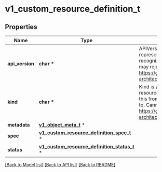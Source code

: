 # v1_custom_resource_definition_t

## Properties
Name | Type | Description | Notes
------------ | ------------- | ------------- | -------------
**api_version** | **char \*** | APIVersion defines the versioned schema of this representation of an object. Servers should convert recognized schemas to the latest internal value, and may reject unrecognized values. More info: https://git.k8s.io/community/contributors/devel/sig-architecture/api-conventions.md#resources | [optional] 
**kind** | **char \*** | Kind is a string value representing the REST resource this object represents. Servers may infer this from the endpoint the client submits requests to. Cannot be updated. In CamelCase. More info: https://git.k8s.io/community/contributors/devel/sig-architecture/api-conventions.md#types-kinds | [optional] 
**metadata** | [**v1_object_meta_t**](v1_object_meta.md) \* |  | [optional] 
**spec** | [**v1_custom_resource_definition_spec_t**](v1_custom_resource_definition_spec.md) \* |  | 
**status** | [**v1_custom_resource_definition_status_t**](v1_custom_resource_definition_status.md) \* |  | [optional] 

[[Back to Model list]](../README.md#documentation-for-models) [[Back to API list]](../README.md#documentation-for-api-endpoints) [[Back to README]](../README.md)


